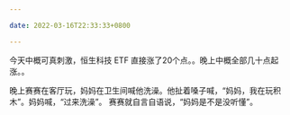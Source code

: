 ```yaml
---

date: 2022-03-16T22:33:33+0800

---
```


今天中概可真刺激，恒生科技 ETF 直接涨了20个点。。晚上中概全部几十点起涨。。

晚上赛赛在客厅玩，妈妈在卫生间喊他洗澡。他扯着嗓子喊，“妈妈，我在玩积木”。妈妈喊，“过来洗澡”。 赛赛就自言自语说，“妈妈是不是没听懂”。
